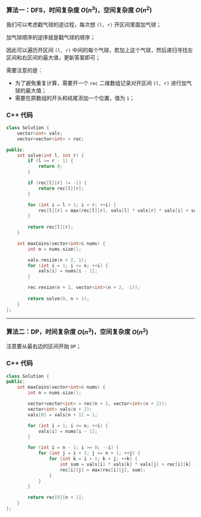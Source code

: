 ### 算法一：DFS，时间复杂度 $O(n^3)$，空间复杂度 $O(n^2)$

我们可以考虑戳气球的逆过程，每次想 `(l, r)` 开区间里面加气球；

加气球顺序的逆序就是戳气球的顺序；

因此可以遍历开区间 `(l, r)` 中间的每个气球，若加上这个气球，然后递归寻找左区间和右区间的最大值，更新答案即可；

需要注意的是：
+ 为了避免重复计算，需要开一个 `rec` 二维数组记录对开区间 `(l, r)` 进行加气球的最大值；
+ 需要在原数组的开头和结尾添加一个位置，值为 `1`；

### C++ 代码
```c++
class Solution {
    vector<int> vals;
    vector<vector<int> > rec;

public:
    int solve(int l, int r) {
        if (l >= r - 1) {
            return 0;
        }

        if (rec[l][r] != -1) {
            return rec[l][r];
        }

        for (int i = l + 1; i < r; ++i) {
            rec[l][r] = max(rec[l][r], vals[l] * vals[r] * vals[i] + solve(l, i) + solve(i, r));
        }
        
        return rec[l][r];
    }

    int maxCoins(vector<int>& nums) {
        int n = nums.size();

        vals.resize(n + 2, 1);
        for (int i = 1; i <= n; ++i) {
            vals[i] = nums[i - 1];
        }

        rec.resize(n + 2, vector<int>(n + 2, -1));
        
        return solve(0, n + 1);
    }
};
```

---

### 算法二：DP，时间复杂度 $O(n^3)$，空间复杂度 $O(n^2)$

注意要从最右边的区间开始 `DP`；

### C++ 代码
```c++
class Solution {
public:
    int maxCoins(vector<int>& nums) {
        int n = nums.size();

        vector<vector<int> > rec(n + 2, vector<int>(n + 2));
        vector<int> vals(n + 2);
        vals[0] = vals[n + 1] = 1;

        for (int i = 1; i <= n; ++i) {
            vals[i] = nums[i - 1];
        }

        for (int i = n - 1; i >= 0; --i) {
            for (int j = i + 2; j <= n + 1; ++j) {
                for (int k = i + 1; k < j; ++k) {
                    int sum = vals[i] * vals[k] * vals[j] + rec[i][k] + rec[k][j];
                    rec[i][j] = max(rec[i][j], sum);
                }
            }
        }

        return rec[0][n + 1];
    }
};
```
